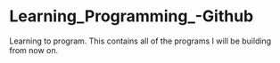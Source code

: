 # Learning_Programming_-Github
Learning to program. This contains all of the programs I will be building from now on.
